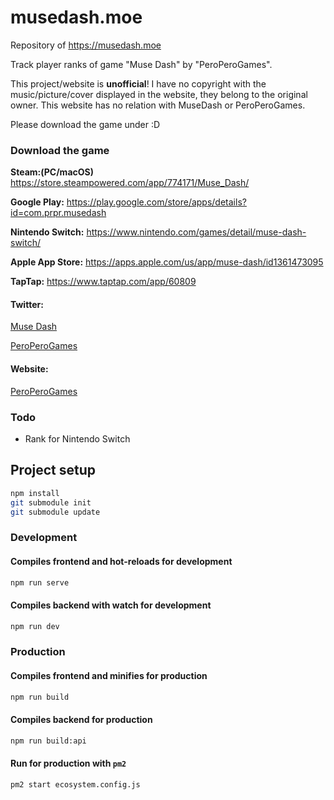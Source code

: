 # musedash.moe

Repository of <https://musedash.moe>

Track player ranks of game "Muse Dash" by "PeroPeroGames".



This project/website is **unofficial**! I have no copyright with the music/picture/cover displayed in the website, they belong to the original owner. This website has no relation with MuseDash or PeroPeroGames.

Please download the game under :D



### Download the game

**Steam:(PC/macOS)** <https://store.steampowered.com/app/774171/Muse_Dash/>

**Google Play:** <https://play.google.com/store/apps/details?id=com.prpr.musedash>

**Nintendo Switch:** <https://www.nintendo.com/games/detail/muse-dash-switch/>

**Apple App Store:** <https://apps.apple.com/us/app/muse-dash/id1361473095>

**TapTap:** <https://www.taptap.com/app/60809>



#### Twitter:

[Muse Dash](https://twitter.com/musedashthegame)

[PeroPeroGames](https://twitter.com/peroperoguys)

#### Website:

[PeroPeroGames](http://www.peroperogames.com)



### Todo

* Rank for Nintendo Switch

## Project setup

```sh
npm install
git submodule init
git submodule update
```

### Development

#### Compiles frontend and hot-reloads for development

```sh
npm run serve
```

#### Compiles backend with watch for development

```sh
npm run dev
```

### Production

#### Compiles frontend and minifies for production
```sh
npm run build
```

#### Compiles backend for production

```sh
npm run build:api
```

#### Run for production with `pm2`

```sh
pm2 start ecosystem.config.js 
```

